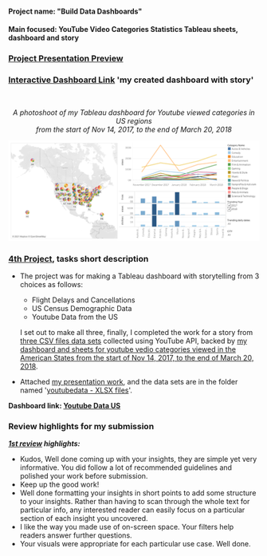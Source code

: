 #### Project name: "Build Data Dashboards"
#### Main focused: YouTube Video Categories Statistics Tableau sheets, dashboard and story
### [Project Presentation Preview](https://cutt.ly/4th-Project-Build-Data-Dashboards---YouTube-Video-Categories-Statistics-modded_Presentation-Preview)
### [Interactive Dashboard Link](https://cutt.ly/4th-Project-Build-Data-Dashboards---YouTube-Video-Categories-Statistics_Tableau-Dashboard) 'my created dashboard with story'
<div align="center">
  <br>
 
 *A photoshoot of my Tableau dashboard for Youtube viewed categories in US regions<br>from the start of Nov 14, 2017, to the end of March 20, 2018*
 
[![Youtube Categories US Data Dashboard Preview (click to go to dashboard page)](YouTube%20Video%20Categories%20Statistics%20Dashboard%20(Faded%20Bars).png "Youtube Categories US Data Dashboard Preview")](https://cutt.ly/4th-Project-Build-Data-Dashboards---YouTube-Video-Categories-Statistics_Tableau-Dashboard)

</div>

### [4th Project](https://cutt.ly/4th-Project-Build-Data-Dashboards---YouTube-Video-Categories-Statistics-modded_Presentation-Preview), tasks short description
- The project was for making a Tableau dashboard with storytelling from 3 choices as follows:

  - Flight Delays and Cancellations
  - US Census Demographic Data
  - Youtube Data from the US

  I set out to make all three, finally, I completed the work for a story from [three CSV files data sets](https://cutt.ly/4th-Project-Build-Data-Dashboards---YouTube-Video-Categories-Statistics_XSLX-Workbooks) collected using YouTube API, backed by [my dashboard and sheets for youtube vedio categories viewed in the American States from the start of Nov 14, 2017, to the end of March 20, 2018](https://cutt.ly/4th-Project-Build-Data-Dashboards---YouTube-Video-Categories-Statistics_Tableau-Dashboard).

- Attached [my presentation work](https://cutt.ly/4th-Project-Build-Data-Dashboards---YouTube-Video-Categories-Statistics-modded_Presentation-Preview), and the data sets are in the folder named '[youtubedata - XLSX files](https://cutt.ly/4th-Project-Build-Data-Dashboards---YouTube-Video-Categories-Statistics_XSLX-Workbooks)'.

__Dashboard link: [Youtube Data US](https://cutt.ly/4th-Project-Build-Data-Dashboards---YouTube-Video-Categories-Statistics_Tableau-Dashboard)__

### Review highlights for my submission

*__[1st review](https://cutt.ly/4th-Project-Build-Data-Dashboards---YouTube-Video-Categories-Statistics_Review) highlights:__*
<br><div>
- Kudos,
Well done coming up with your insights, they are simple yet very informative. You did follow a lot of recommended guidelines and
polished your work before submission.
- Keep up the good work!
- Well done formatting your insights in short points to add some structure to your insights. Rather than having
to scan through the whole text for particular info, any interested reader can easily focus on a particular
section of each insight you uncovered.
- I like the way you made use of on-screen space. Your filters help readers answer further questions.
- Your visuals were appropriate for each particular use case. Well done.
<br></div>
